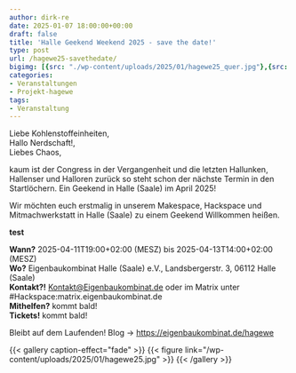 ```yaml
---
author: dirk-re
date: 2025-01-07 18:00:00+00:00
draft: false
title: 'Halle Geekend Weekend 2025 - save the date!'
type: post
url: /hagewe25-savethedate/
bigimg: [{src: "./wp-content/uploads/2025/01/hagewe25_quer.jpg"},{src: "./wp-content/uploads/2025/01/hagewe25_quer.jpg"}]
categories:
- Veranstaltungen
- Projekt-hagewe
tags:
- Veranstaltung
---
```


Liebe Kohlenstoffeinheiten,  
Hallo Nerdschaft!,  
Liebes Chaos,  
  
kaum ist der Congress in der Vergangenheit und die letzten Hallunken, Hallenser und Halloren zurück so steht schon der nächste Termin in  den Startlöchern.
Ein Geekend in Halle (Saale) im April 2025!
 
Wir möchten euch erstmalig in unserem Makespace, Hackspace und Mitmachwerkstatt in Halle (Saale) zu einem Geekend Willkommen heißen.

**test**
 
**Wann?** 2025-04-11T19:00+02:00 (MESZ) bis 2025-04-13T14:00+02:00 (MESZ)  
**Wo?** Eigenbaukombinat Halle (Saale) e.V., Landsbergerstr. 3, 06112 Halle (Saale)  
**Kontakt?!** Kontakt@Eigenbaukombinat.de oder im Matrix unter #Hackspace:matrix.eigenbaukombinat.de  
**Mithelfen?** kommt bald!  
**Tickets!** kommt bald!  
 
Bleibt auf dem Laufenden!
Blog -> https://eigenbaukombinat.de/hagewe
 
{{< gallery caption-effect="fade" >}}
{{< figure link="/wp-content/uploads/2025/01/hagewe25.jpg" >}}
{{< /gallery >}}
